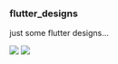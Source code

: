 ### flutter_designs
just some flutter designs... 


![](https://media.giphy.com/media/gfqnvF93rC32AsPGfI/giphy.gif)
![](https://media.giphy.com/media/QytOYlgQqVPpc4qWn9/giphy.gif)

 
